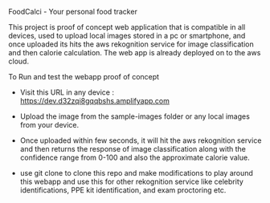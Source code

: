 FoodCalci - Your personal food tracker

This project is proof of concept web application that is compatible in all devices, used to upload local images stored in a pc or smartphone, and once uploaded its hits the aws rekognition service for image classification and then calorie calculation.
The web app is already deployed on to the aws cloud.

To Run and test the webapp proof of concept
- Visit this URL in any device : https://dev.d32zqi8gqqbshs.amplifyapp.com
- Upload the image from the sample-images folder or any local images from your device.
- Once uploaded within few seconds, it will hit the aws rekognition service and then returns the response of image classification along with the confidence range from 0-100 and also the approximate calorie value.

- use git clone to clone this repo and make modifications to play around this webapp and use this for other rekognition service like celebrity identifications, PPE kit identification, and exam proctoring etc.